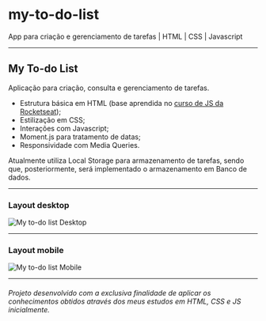 # my-to-do-list
App para criação e gerenciamento de tarefas | HTML | CSS | Javascript

------------

## My To-do List 

Aplicação para criação, consulta e gerenciamento de tarefas.

- Estrutura básica em HTML (base aprendida no [curso de JS da Rocketseat](https://rocketseat.com.br/starter/curso-gratuito-javascript "Curso de Javascript da Rocketseat"));
- Estilização em CSS;
- Interações com Javascript;
- Moment.js para tratamento de datas;
- Responsividade com Media Queries.

Atualmente utiliza Local Storage para armazenamento de tarefas, sendo que, posteriormente, será implementado o armazenamento em Banco de dados. 

------------

### Layout desktop
![My to-do list Desktop](https://i.imgur.com/YbystJq.png "My to-do list Desktop")

------------

### Layout mobile
![My to-do list Mobile](https://i.imgur.com/yOTWiUQ.png "My to-do list Mobile")

------------

###### *Projeto desenvolvido com a exclusiva finalidade de aplicar os conhecimentos obtidos através dos meus estudos em HTML, CSS e JS inicialmente.*

